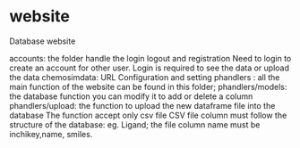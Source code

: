 # website
Database website 



accounts: the folder handle the login logout and registration
 Need to login to create an account for other user.
 Login is required to see the data or upload the data
chemosimdata: URL Configuration and setting
phandlers : all the main function of the website can be found in this folder; 
phandlers/models: the database function  you can modify it to add or delete a column
phandlers/upload: the function to upload the new dataframe file into the database
 The function accept only csv file
 CSV file column must follow the structure of the database: 
 eg. Ligand; the file column name must be  inchikey,name, smiles.
